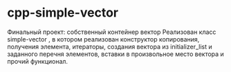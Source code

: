 # cpp-simple-vector
Финальный проект: собственный контейнер вектор
Реализован класс simple-vector , в котором реализован конструктор копирования, получения элемента, итераторы, создания вектора из initializer_list и заданного перечня элементов, вставки в произвольное место вектора и прочий функционал.
